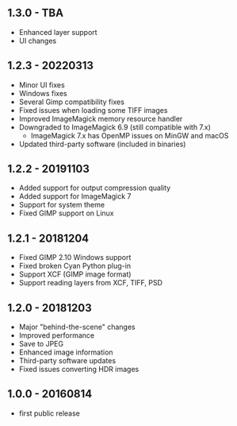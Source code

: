 ## 1.3.0 - TBA

 * Enhanced layer support
 * UI changes

## 1.2.3 - 20220313

 * Minor UI fixes
 * Windows fixes
 * Several Gimp compatibility fixes
 * Fixed issues when loading some TIFF images
 * Improved ImageMagick memory resource handler
 * Downgraded to ImageMagick 6.9 (still compatible with 7.x)
   * ImageMagick 7.x has OpenMP issues on MinGW and macOS
 * Updated third-party software (included in binaries)

## 1.2.2 - 20191103

 * Added support for output compression quality
 * Added support for ImageMagick 7
 * Support for system theme
 * Fixed GIMP support on Linux

## 1.2.1 - 20181204

 * Fixed GIMP 2.10 Windows support
 * Fixed broken Cyan Python plug-in
 * Support XCF (GIMP image format)
 * Support reading layers from XCF, TIFF, PSD

## 1.2.0 - 20181203

 * Major "behind-the-scene" changes
 * Improved performance
 * Save to JPEG
 * Enhanced image information
 * Third-party software updates
 * Fixed issues converting HDR images

## 1.0.0 - 20160814

 * first public release
